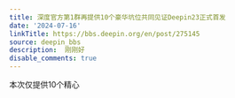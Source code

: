 ```yaml
---
title: 深度官方第1群再提供10个豪华坑位共同见证Deepin23正式首发
date: '2024-07-16'
linkTitle: https://bbs.deepin.org/en/post/275145
source: deepin_bbs
description:  刚刚好 
disable_comments: true
---
```

本次仅提供10个精心
